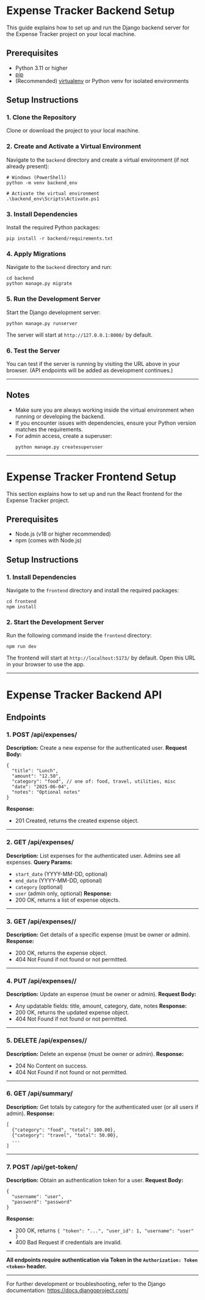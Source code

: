 # Expense Tracker Backend Setup

This guide explains how to set up and run the Django backend server for the Expense Tracker project on your local machine.

## Prerequisites

- Python 3.11 or higher
- [pip](https://pip.pypa.io/en/stable/)
- (Recommended) [virtualenv](https://virtualenv.pypa.io/en/latest/) or Python venv for isolated environments

## Setup Instructions

### 1. Clone the Repository

Clone or download the project to your local machine.

### 2. Create and Activate a Virtual Environment

Navigate to the `backend` directory and create a virtual environment (if not already present):

```
# Windows (PowerShell)
python -m venv backend_env

# Activate the virtual environment
.\backend_env\Scripts\Activate.ps1
```

### 3. Install Dependencies

Install the required Python packages:

```
pip install -r backend/requirements.txt
```

### 4. Apply Migrations

Navigate to the `backend` directory and run:

```
cd backend
python manage.py migrate
```

### 5. Run the Development Server

Start the Django development server:

```
python manage.py runserver
```

The server will start at `http://127.0.0.1:8000/` by default.

### 6. Test the Server

You can test if the server is running by visiting the URL above in your browser. (API endpoints will be added as development continues.)

---

## Notes

- Make sure you are always working inside the virtual environment when running or developing the backend.
- If you encounter issues with dependencies, ensure your Python version matches the requirements.
- For admin access, create a superuser:
  ```
  python manage.py createsuperuser
  ```

---

# Expense Tracker Frontend Setup

This section explains how to set up and run the React frontend for the Expense Tracker project.

## Prerequisites

- Node.js (v18 or higher recommended)
- npm (comes with Node.js)

## Setup Instructions

### 1. Install Dependencies

Navigate to the `frontend` directory and install the required packages:

```
cd frontend
npm install
```

### 2. Start the Development Server

Run the following command inside the `frontend` directory:

```
npm run dev
```

The frontend will start at `http://localhost:5173/` by default. Open this URL in your browser to use the app.

---

# Expense Tracker Backend API

## Endpoints

### 1. POST /api/expenses/

**Description:** Create a new expense for the authenticated user.
**Request Body:**

```
{
  "title": "Lunch",
  "amount": "12.50",
  "category": "food", // one of: food, travel, utilities, misc
  "date": "2025-06-04",
  "notes": "Optional notes"
}
```

**Response:**

- 201 Created, returns the created expense object.

---

### 2. GET /api/expenses/

**Description:** List expenses for the authenticated user. Admins see all expenses.
**Query Params:**

- `start_date` (YYYY-MM-DD, optional)
- `end_date` (YYYY-MM-DD, optional)
- `category` (optional)
- `user` (admin only, optional)
  **Response:**
- 200 OK, returns a list of expense objects.

---

### 3. GET /api/expenses/<id>/

**Description:** Get details of a specific expense (must be owner or admin).
**Response:**

- 200 OK, returns the expense object.
- 404 Not Found if not found or not permitted.

---

### 4. PUT /api/expenses/<id>/

**Description:** Update an expense (must be owner or admin).
**Request Body:**

- Any updatable fields: title, amount, category, date, notes
  **Response:**
- 200 OK, returns the updated expense object.
- 404 Not Found if not found or not permitted.

---

### 5. DELETE /api/expenses/<id>/

**Description:** Delete an expense (must be owner or admin).
**Response:**

- 204 No Content on success.
- 404 Not Found if not found or not permitted.

---

### 6. GET /api/summary/

**Description:** Get totals by category for the authenticated user (or all users if admin).
**Response:**

```
[
  {"category": "food", "total": 100.00},
  {"category": "travel", "total": 50.00},
  ...
]
```

---

### 7. POST /api/get-token/

**Description:** Obtain an authentication token for a user.
**Request Body:**

```
{
  "username": "user",
  "password": "password"
}
```

**Response:**

- 200 OK, returns `{ "token": "...", "user_id": 1, "username": "user" }`
- 400 Bad Request if credentials are invalid.

---

**All endpoints require authentication via Token in the `Authorization: Token <token>` header.**

---

For further development or troubleshooting, refer to the Django documentation: https://docs.djangoproject.com/
